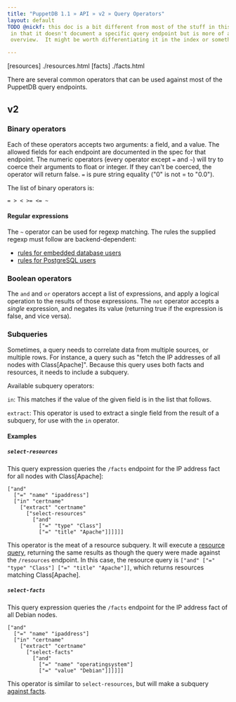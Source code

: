 ```yaml
---
title: "PuppetDB 1.1 » API » v2 » Query Operators"
layout: default
TODO @nickf: this doc is a bit different from most of the stuff in this folder,
 in that it doesn't document a specific query endpoint but is more of a general
 overview.  It might be worth differentiating it in the index or something.

---
```


[resources] ./resources.html
[facts] ./facts.html

There are several common operators that can be used against most of the PuppetDB
query endpoints.

## v2

### Binary operators

Each of these operators accepts two arguments: a field, and a
value. The allowed fields for each endpoint are documented in the spec
for that endpoint.  The numeric operators (every operator except `=`
and `~`) will try to coerce their arguments to float or integer. If
they can't be coerced, the operator will return false. `=` is pure
string equality ("0" is not = to "0.0").

The list of binary operators is:

`= > < >= <= ~`

#### Regular expressions

The `~` operator can be used for regexp matching. The rules the
supplied regexp must follow are backend-dependent:

* [rules for embedded database users](http://docs.oracle.com/javase/6/docs/api/java/util/regex/Pattern.html)
* [rules for PostgreSQL users](http://www.postgresql.org/docs/9.1/static/functions-matching.html#POSIX-SYNTAX-DETAILS)

### Boolean operators

The `and` and `or` operators accept a list of expressions, and apply a logical
operation to the results of those expressions. The `not` operator accepts a
*single* expression, and negates its value (returning true if the expression is
false, and vice versa).

### Subqueries

Sometimes, a query needs to correlate data from multiple sources, or multiple
rows. For instance, a query such as "fetch the IP addresses of all nodes with
Class[Apache]". Because this query uses both facts and resources, it needs to
include a subquery.

Available subquery operators:

`in`: This matches if the value of the given field is in the list that follows.

`extract`: This operator is used to extract a single field from the result of a
subquery, for use with the `in` operator.

#### Examples

##### `select-resources`

This query expression queries the `/facts` endpoint for the IP address fact for
all nodes with Class[Apache]:

    ["and"
      ["=" "name" "ipaddress"]
      ["in" "certname"
        ["extract" "certname"
          ["select-resources"
            ["and"
              ["=" "type" "Class"]
              ["=" "title" "Apache"]]]]]]

This operator is the meat of a resource subquery. It will execute a [resource
query](resources), returning the same results as though the query were
made against the `/resources` endpoint. In this case, the resource query is
`["and" ["=" "type" "Class"] ["=" "title" "Apache"]]`, which returns
resources matching Class[Apache].

##### `select-facts`

This query expression queries the `/facts` endpoint for the IP address fact of
all Debian nodes.

    ["and"
      ["=" "name" "ipaddress"]
      ["in" "certname"
        ["extract" "certname"
          ["select-facts"
            ["and"
              ["=" "name" "operatingsystem"]
              ["=" "value" "Debian"]]]]]]

This operator is similar to `select-resources`, but will make a subquery
[against facts](facts).

